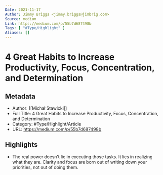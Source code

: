 ```yaml
---
Date: 2021-11-17
Author: Jimmy Briggs <jimmy.briggs@jimbrig.com>
Source: medium
Link: https://medium.com/p/55b7d687498b
Tags: [ "#Type/Highlight" ]
Aliases: []
---
```

# 4 Great Habits to Increase Productivity, Focus, Concentration, and Determination

## Metadata
- Author: [[Michał Stawicki]]
- Full Title: 4 Great Habits to Increase Productivity, Focus, Concentration, and Determination
- Category: #Type/Highlight/Article
- URL: https://medium.com/p/55b7d687498b

## Highlights
- The real power doesn’t lie in executing those tasks. It lies in realizing what they are. Clarity and focus are born out of writing down your priorities, not out of doing them.
